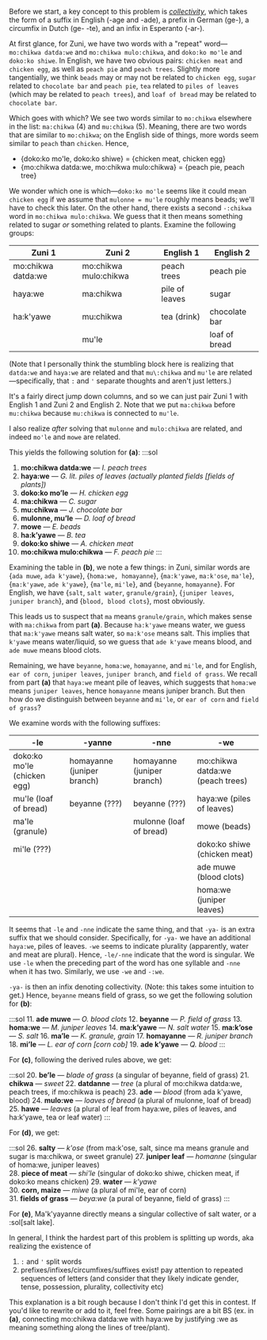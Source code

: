 Before we start, a key concept to this problem is [*collectivity*](https://en.wikipedia.org/wiki/Collective_noun), which takes the form of a suffix in English (-age and -ade), a prefix in German (ge-), a circumfix in Dutch (ge- -te), and an infix in Esperanto (-ar-).

At first glance, for Zuni, we have two words with a "repeat" word—`mo:chikwa datda:we` and `mo:chikwa mulo:chikwa`, and `doko:ko mo'le` and `doko:ko shiwe`. In English, we have two obvious pairs: `chicken meat` and `chicken egg`, as well as `peach pie` and `peach trees`. Slightly more tangentially, we think `beads` may or may not be related to `chicken egg`, `sugar` related to `chocolate bar` and `peach pie`, `tea` related to `piles of leaves` (which may be related to `peach trees`), and `loaf of bread` may be related to `chocolate bar`.

Which goes with which? We see two words similar to `mo:chikwa` elsewhere in the list: `ma:chikwa` (4) and `mu:chikwa` (5). Meaning, there are two words that are similar to `mo:chikwa`; on the English side of things, more words seem similar to `peach` than `chicken`. Hence,
- {doko\:ko mo'le, doko\:ko shiwe} = {chicken meat, chicken egg}
- {mo\:chikwa datda\:we, mo\:chikwa mulo\:chikwa} = {peach pie, peach tree}

We wonder which one is which—`doko:ko mo'le` seems like it could mean `chicken egg` if we assume that `mulonne = mu'le` roughly means beads; we'll have to check this later. On the other hand, there exists a second `-:chikwa` word in `mo:chikwa mulo:chikwa`. We guess that it then means something related to sugar *or* something related to plants. Examine the following groups:

| Zuni 1 | Zuni 2 | English 1 | English 2 |
| - | - | - | -| 
| mo\:chikwa datda\:we | mo\:chikwa mulo\:chikwa | peach trees | peach pie |
| haya\:we | ma\:chikwa | pile of leaves | sugar |
| ha\:k'yawe | mu\:chikwa | tea (drink) | chocolate bar |
| | mu'le | | loaf of bread |

(Note that I personally think the stumbling block here is realizing that `datda:we` and `haya:we` are related and that `mu\:chikwa` and `mu'le` are related—specifically, that `:` and `'` separate thoughts and aren't just letters.)

It's a fairly direct jump down columns, and so we can just pair Zuni 1 with English 1 and Zuni 2 and English 2. Note that we put `ma:chikwa` before `mu:chikwa` because `mu:chikwa` is connected to `mu'le`.

I also realize *after* solving that `mulonne` and `mulo:chikwa` are related, and indeed `mo'le` and `mowe` are related.

This yields the following solution for **(a)**:
:::sol
1. **mo\:chikwa datda\:we** — *I. peach trees*
2. **haya\:we** — *G. lit. piles of leaves (actually planted fields [fields of plants])*
3. **doko\:ko mo’le** — *H. chicken egg*
4. **ma\:chikwa** — *C. sugar*
5. **mu\:chikwa** — *J. chocolate bar*
6. **mulonne, mu’le** — *D. loaf of bread*
7. **mowe** — *E. beads*
8. **ha\:k’yawe** — *B. tea*
9. **doko\:ko shiwe** — *A. chicken meat*
10. **mo\:chikwa mulo\:chikwa** — *F. peach pie*
:::

Examining the table in **(b)**, we note a few things: in Zuni, similar words are {`ada muwe`, `ada k'yawe`}, {`homa:we, homayanne`}, {`ma:k'yawe`, `ma:k'ose`, `ma'le`}, {`ma:k'yawe`, `ade k'yawe`}, {`ma'le`, `mi'le`}, and {`beyanne`, `homayanne`}. For English, we have {`salt`, `salt water`, `granule/grain`}, {`juniper leaves`, `juniper branch`}, and {`blood, blood clots`}, most obviously. 

This leads us to suspect that `ma` means `granule/grain`, which makes sense with `ma:chikwa` from part **(a)**. Because `ha:k'yawe` means water, we guess that `ma:k'yawe` means salt water, so `ma:k'ose` means salt. This implies that `k'yawe` means water/liquid, so we guess that `ade k'yawe` means blood, and `ade muwe` means blood clots. 

Remaining, we have `beyanne`, `homa:we`, `homayanne`, and `mi'le`, and for English, `ear of corn`, `juniper leaves`, `juniper branch`, and `field of grass`. We recall from part **(a)** that `haya:we` meant pile of leaves, which suggests that `homa:we` means `juniper leaves`, hence `homayanne` means juniper branch. But then how do we distinguish between `beyanne` and `mi'le`, or `ear of corn` and `field of grass`?

We examine words with the following suffixes:

| -le | -yanne | -nne| -we | 
| - | - | - | - |
| doko\:ko mo'le (chicken egg) | homayanne (juniper branch) | homayanne (juniper branch) |  mo\:chikwa datda\:we (peach trees) |
| mu'le (loaf of bread) | beyanne (???) | beyanne (???) | haya\:we (piles of leaves) |
| ma'le (granule) | | mulonne (loaf of bread) | mowe (beads) |
| mi'le (???) | | | doko\:ko shiwe (chicken meat) |
| | | | ade muwe (blood clots) |
| | | | homa\:we (juniper leaves) |

It seems that `-le` and `-nne` indicate the same thing, and that `-ya-` is an extra suffix that we should consider. Specifically, for `-ya-` we have an additional `haya:we`, piles of leaves. `-we` seems to indicate plurality (apparently, water and meat are plural). Hence, `-le/-nne` indicate that the word is singular. We use `-le` when the preceding part of the word has one syllable and `-nne` when it has two. Similarly, we use `-we` and `-:we`.

`-ya-` is then an infix denoting collectivity. (Note: this takes some intuition to get.) Hence, `beyanne` means field of grass, so we get the following solution for **(b)**: 

:::sol
11. **ade muwe** — *O. blood clots*
12. **beyanne** — *P. field of grass*
13. **homa\:we** — *M. juniper leaves*
14. **ma\:k’yawe** — *N. salt water*
15. **ma\:k’ose** — *S. salt*
16. **ma’le** — *K. granule, grain*
17. **homayanne** — *R. juniper branch*
18. **mi’le** — *L. ear of corn [corn cob]*
19. **ade k’yawe** — *Q. blood*
:::


For **(c)**, following the derived rules above, we get:

:::sol
20. **be’le** — *blade of grass* (a singular of beyanne, field of grass)
21. **chikwa** — *sweet*
22. **datdanne** — *tree* (a plural of mo\:chikwa datda\:we, peach trees, if mo\:chikwa is peach)
23. **ade** — *blood* (from ada k'yawe, blood)
24. **mulo\:we** — *loaves of bread* (a plural of mulonne, loaf of bread)
25. **hawe** — *leaves* (a plural of leaf from haya\:we, piles of leaves, and ha\:k'yawe, tea or leaf water)
:::

For **(d)**, we get:

:::sol
26. **salty** — *k'ose* (from ma\:k'ose, salt, since ma means granule and sugar is ma\:chikwa, or sweet granule) 
27. **juniper leaf** — *homanne* (singular of homa\:we, juniper leaves)  
28. **piece of meat** — *shi'le*  (singular of doko\:ko shiwe, chicken meat, if doko\:ko means chicken)
29. **water** — *k'yawe*  
30. **corn, maize** — *miwe* (a plural of mi'le, ear of corn)  
31. **fields of grass** — *beya:we* (a pural of beyanne, field of grass) 
:::

For **(e)**, Ma'k'yayanne directly means a singular collective of salt water, or a :sol[salt lake]. 

In general, I think the hardest part of this problem is splitting up words, aka realizing the existence of 
1. `:` and `'` split words
2. prefixes/infixes/circumfixes/suffixes exist! pay attention to repeated sequences of letters (and consider that they likely indicate gender, tense, possession, plurality, collectivity etc)

This explanation is a bit rough because I don't think I'd get this in contest. If you'd like to rewrite or add to it, feel free. Some pairings are a bit BS (ex. in **(a)**, connecting mo\:chikwa datda\:we with haya\:we by justifying \:we as meaning something along the lines of tree/plant).